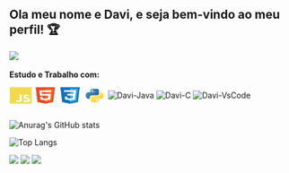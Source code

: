  ## Ola meu nome e Davi, e seja bem-vindo ao meu perfil! 🏆
 <img src="https://i.pinimg.com/originals/b5/99/6b/b5996befa70fc2fdf1379877f4488fec.gif" width="120px" heigth="100px"> 

 **Estudo e Trabalho com:**
<div>
<img align="center" alt="Davi-Js" height="30" width="40" src="https://raw.githubusercontent.com/devicons/devicon/master/icons/javascript/javascript-plain.svg">
<img align="center" alt="Davi-HTML" height="30" width="40" src="https://raw.githubusercontent.com/devicons/devicon/master/icons/html5/html5-original.svg">
<img align="center" alt="Davi-CSS" height="30" width="40" src="https://raw.githubusercontent.com/devicons/devicon/master/icons/css3/css3-original.svg">
<img align="center" alt="Davi-Python" height="30" width="40" src="https://raw.githubusercontent.com/devicons/devicon/master/icons/python/python-original.svg">
<img align="center" alt="Davi-Java" height="30" width="40" src="https://cdn.jsdelivr.net/gh/devicons/devicon@latest/icons/java/java-original.svg" />
<img align="center" alt="Davi-C" height="30" width="40"src="https://cdn.jsdelivr.net/gh/devicons/devicon@latest/icons/c/c-original.svg" />
<img align="center" alt="Davi-VsCode" height="30" width="40" src="https://cdn.jsdelivr.net/gh/devicons/devicon@latest/icons/vscode/vscode-original.svg" />
          
</div>   
          
          
 ##


![Anurag's GitHub stats](https://github-readme-stats.vercel.app/api?username=Cellbokk&show_icons=true&theme=radical)

![Top Langs](https://github-readme-stats.vercel.app/api/top-langs/?username=Cellbokk&layout=compact&show_icons=true&theme=radical)  



<div>
  <a href="https://www.instagram.com/_daviquirinorocha_/" target="_blank"><img src="https://img.shields.io/badge/-Instagram-%23E4405F?style=for-the-badge&logo=instagram&logoColor=white" target="_blank"></a>
  <a href = "daviquirinorocha34@gmail.com"><img src="https://img.shields.io/badge/-Gmail-%23333?style=for-the-badge&logo=gmail&logoColor=white" target="_blank"></a>
  <a href="www.linkedin.com/in/davi-quirino-6886ba305" target="_blank"><img src="https://img.shields.io/badge/-LinkedIn-%230077B5?style=for-the-badge&logo=linkedin&logoColor=white" target="_blank"></a> 
  
<div/> 
